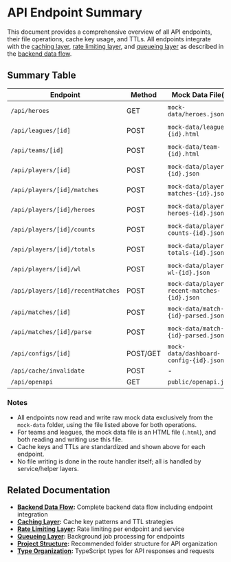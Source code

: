# API Endpoint Summary

This document provides a comprehensive overview of all API endpoints, their file operations, cache key usage, and TTLs. All endpoints integrate with the [caching layer](./caching-layer.md), [rate limiting layer](./rate-limiting-layer.md), and [queueing layer](./queueing-layer.md) as described in the [backend data flow](./backend-data-flow.md).

## Summary Table

| Endpoint | Method | Mock Data File(s) | Cache Keys | TTL |
|----------|--------|-------------------|------------|-----|
| `/api/heroes` | GET | `mock-data/heroes.json` | `opendota:heroes` | 7 days |
| `/api/leagues/[id]` | POST | `mock-data/league-{id}.html` | `dotabuff:league:{id}` | 7 days |
| `/api/teams/[id]` | POST | `mock-data/team-{id}.html` | `dotabuff:team:{id}` | 6 hours |
| `/api/players/[id]` | POST | `mock-data/player-{id}.json` | `opendota:player:{id}` | 24 hours |
| `/api/players/[id]/matches` | POST | `mock-data/player-matches-{id}.json` | `opendota:player-matches:{id}` | 24 hours |
| `/api/players/[id]/heroes` | POST | `mock-data/player-heroes-{id}.json` | `opendota:player-heroes:{id}` | 24 hours |
| `/api/players/[id]/counts` | POST | `mock-data/player-counts-{id}.json` | `opendota:player-counts:{id}` | 24 hours |
| `/api/players/[id]/totals` | POST | `mock-data/player-totals-{id}.json` | `opendota:player-totals:{id}` | 24 hours |
| `/api/players/[id]/wl` | POST | `mock-data/player-wl-{id}.json` | `opendota:player-wl:{id}` | 24 hours |
| `/api/players/[id]/recentMatches` | POST | `mock-data/player-recent-matches-{id}.json` | `opendota:player-recent-matches:{id}` | 24 hours |
| `/api/matches/[id]` | POST | `mock-data/match-{id}-parsed.json` | `opendota:match:{id}` | 14 days |
| `/api/matches/[id]/parse` | POST | `mock-data/match-{id}-parsed.json` | `opendota:match:{id}` | 14 days |
| `/api/configs/[id]` | POST/GET | `mock-data/dashboard-config-{id}.json` | `dashboard-config:{id}` | 7 days |
| `/api/cache/invalidate` | POST | - | - | - |
| `/api/openapi` | GET | `public/openapi.json` | - | - |

### Notes
- All endpoints now read and write raw mock data exclusively from the `mock-data` folder, using the file listed above for both operations.
- For teams and leagues, the mock data file is an HTML file (`.html`), and both reading and writing use this file.
- Cache keys and TTLs are standardized and shown above for each endpoint.
- No file writing is done in the route handler itself; all is handled by service/helper layers.

## Related Documentation

- **[Backend Data Flow](./backend-data-flow.md):** Complete backend data flow including endpoint integration
- **[Caching Layer](./caching-layer.md):** Cache key patterns and TTL strategies
- **[Rate Limiting Layer](./rate-limiting-layer.md):** Rate limiting per endpoint and service
- **[Queueing Layer](./queueing-layer.md):** Background job processing for endpoints
- **[Project Structure](./project-structure.md):** Recommended folder structure for API organization
- **[Type Organization](./type-organization.md):** TypeScript types for API responses and requests 